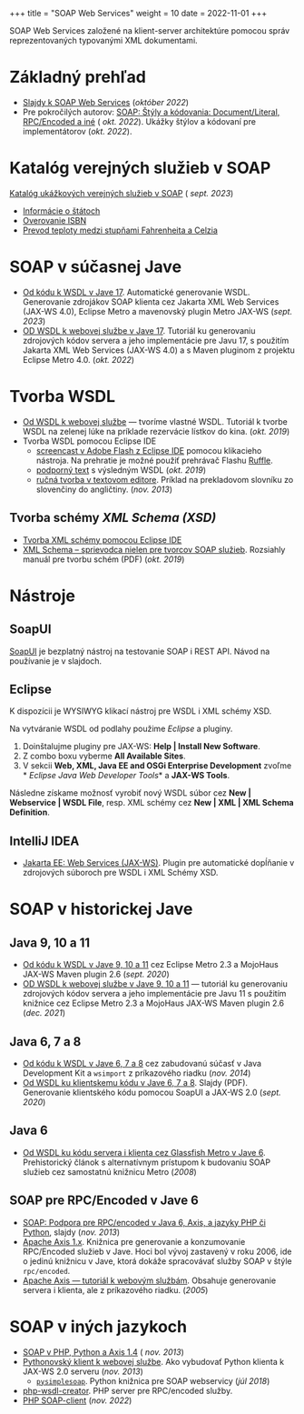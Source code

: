 +++
title = "SOAP Web Services"
weight = 10
date = 2022-11-01
+++

SOAP Web Services založené na klient-server architektúre pomocou správ
reprezentovaných typovanými XML dokumentami.
<!-- more -->


Základný prehľad
=================

* [Slajdy k SOAP Web Services](kopr-soap-web-services.pdf) (*október 2022*)
* Pre pokročilých
  autorov: [SOAP: Štýly a kódovania: Document/Literal, RPC/Encoded a iné](kopr-soap-styles-encodings.pdf) (
  *okt. 2022*). Ukážky štýlov a kódovaní pre implementátorov (*okt. 2022*).

Katalóg verejných služieb v SOAP
================================

[Katalóg ukážkových verejných služieb v SOAP](https://documenter.getpostman.com/view/8854915/Szf26WHn#33a2b225-11a6-48d3-a695-fb0989cc4971) (
*sept. 2023*)

- [Informácie o štátoch](http://webservices.oorsprong.org/websamples.countryinfo/CountryInfoService.wso)
- [Overovanie ISBN](http://webservices.daehosting.com/services/isbnservice.wso)
- [Prevod teploty medzi stupňami Fahrenheita a Celzia](https://www.w3schools.com/xml/tempconvert.asmx?WSDL)

SOAP v súčasnej Jave
====================

* [Od kódu k WSDL v Jave 17](https://novotnyr.github.io/scrolls/podpora-webovych-sluzieb-v-java-11-a-novsej/).
  Automatické generovanie WSDL. Generovanie zdrojákov SOAP klienta cez Jakarta
  XML Web Services (JAX-WS 4.0), Eclipse Metro a mavenovský plugin Metro
  JAX-WS (*sept. 2023*)
* [OD WSDL k webovej službe v Jave 17](https://novotnyr.github.io/scrolls/od-wsdl-k-webovej-sluzbe-metro-pre-java-17/).
  Tutoriál ku generovaniu zdrojových kódov servera a jeho implementácie pre Javu
  17, s použitím Jakarta XML Web Services (JAX-WS 4.0) a s Maven pluginom z
  projektu Eclipse Metro 4.0. (*okt. 2022*)

Tvorba WSDL
===========

* [Od WSDL k webovej službe](https://novotnyr.github.io/scrolls/od-wsdl-k-webovej-sluzbe-tvorime-vlastne-wsdl/) —
  tvoríme vlastné WSDL. Tutoriál k tvorbe WSDL na zelenej lúke na príklade
  rezervácie lístkov do kina. (*okt. 2019*)
* Tvorba WSDL pomocou Eclipse IDE
    * [screencast v Adobe Flash z Eclipse IDE](https://ics.upjs.sk/~novotnyr/home/skola/konkurentne-programovanie/2013/wsdl.htm)
      pomocou klikacieho nástroja. Na prehratie je možné použiť prehrávač
      Flashu [Ruffle](https://ruffle.rs/).
    * [podporný text](https://novotnyr.github.io/scrolls/vytvaranie-wsdl-s-eclipse-web-developer-tools/)
      s výsledným WSDL (*okt. 2019*)
    * [ručná tvorba v textovom editore](https://ics.upjs.sk/~novotnyr/blog/1506/vytvaranie-webovych-sluzieb-na-zaklade-wsdl-s-pouzitim-eclipse-web-developer-tools).
      Príklad na prekladovom slovníku zo slovenčiny do angličtiny. (*nov. 2013*)

Tvorba schémy *XML Schema (XSD)*
--------------------------------

* [Tvorba XML schémy pomocou Eclipse IDE](https://novotnyr.github.io/scrolls/tvorime-xml-schema-pomocou-eclipse/)
* [XML Schema – sprievodca nielen pre tvorcov SOAP služieb](https://novotnyr.github.io/tomes/xml-schema-tutorial-nielen-pre-tvorcov-soap-sluzieb/).
  Rozsiahly manuál pre tvorbu schém (PDF) (*okt. 2019*)

Nástroje
========

## SoapUI

[SoapUI](http://www.soapui.org/) je bezplatný nástroj na testovanie SOAP i REST
API. Návod na používanie je v slajdoch.

## Eclipse

K dispozícii je WYSIWYG klikací nástroj pre WSDL i XML schémy XSD.

Na vytváranie WSDL od podlahy použime *Eclipse* a pluginy.

1. Doinštalujme pluginy pre JAX-WS: **Help | Install New Software**.
2. Z combo boxu vyberme **All Available Sites**.
3. V sekcii **Web, XML, Java EE and OSGi Enterprise Development** zvoľme *
   *Eclipse Java Web Developer Tools** a **JAX-WS Tools**.

Následne získame možnosť vyrobiť nový WSDL súbor cez **New | Webservice | WSDL
File**, resp. XML schémy cez **New | XML | XML Schema Definition**.

## IntelliJ IDEA

- [Jakarta EE: Web Services ​(JAX-WS)​](https://plugins.jetbrains.com/plugin/18584-jakarta-ee-web-services-jax-ws-).
  Plugin pre automatické dopĺňanie v zdrojových súboroch pre WSDL i XML Schémy
  XSD.

SOAP v historickej Jave
=======================

## Java 9, 10 a 11

* [Od kódu k WSDL v Jave 9, 10 a 11](https://novotnyr.github.io/scrolls/podpora-webovych-sluzieb-v-java-9-a-novsej/)
  cez Eclipse Metro 2.3 a MojoHaus JAX-WS Maven plugin 2.6 (*sept. 2020*)
* [OD WSDL k webovej službe v Jave 9, 10 a 11](https://novotnyr.github.io/scrolls/od-wsdl-k-webovej-sluzbe-metro-pre-java-11/) —
  tutoriál ku generovaniu zdrojových kódov servera a jeho implementácie pre Javu
  11 s použitím knižnice cez Eclipse Metro 2.3 a MojoHaus JAX-WS Maven plugin
  2.6 (*dec. 2021*)

## Java 6, 7 a 8

* [Od kódu k WSDL v Jave 6, 7 a 8](http://ics.upjs.sk/~novotnyr/blog/1973/podpora-webovych-sluzieb-v-java-se-6-a-novsej)
  cez zabudovanú súčasť v Java Development Kit a `wsimport` z príkazového
  riadku (*nov. 2014*)
* [Od WSDL ku klientskemu kódu v Jave 6, 7 a 8](soap-web-services-soapui-client-generation.pdf).
  Slajdy (PDF). Generovanie klientského kódu pomocou SoapUI a JAX-WS 2.0 (*sept.
  2020*)

## Java 6

* [Od WSDL ku kódu servera i klienta cez Glassfish Metro v Jave 6](https://novotnyr.github.io/scrolls/od-wsdl-k-webovej-sluzbe-glassfish-metro/).
  Prehistorický článok s alternatívnym prístupom k budovaniu SOAP služieb cez
  samostatnú knižnicu Metro (*2008*)

## SOAP pre RPC/Encoded v Jave 6

* [SOAP: Podpora pre RPC/encoded v Java 6, Axis, a jazyky PHP či Python](kopr-soap-web-services-php-python-java6.pdf),
  slajdy (*nov. 2013*)
* [Apache Axis 1.x](http://archive.apache.org/dist/ws/axis/1_4/). Knižnica pre
  generovanie a konzumovanie RPC/Encoded služieb v Jave. Hoci bol vývoj
  zastavený v roku 2006, ide o jedinú knižnicu v Jave, ktorá dokáže spracovávať
  služby SOAP v štýle `rpc/encoded`.
* [Apache Axis — tutoriál k webovým službám](http://ics.upjs.sk/~novotnyr/home/programovanie/java/axis-tutorial/axisTutorial.html).
  Obsahuje generovanie servera i klienta, ale z príkazového riadku. (*2005*)

SOAP v iných jazykoch
=====================

* [SOAP v PHP, Python a Axis 1.4](kopr-soap-web-services-php-python-java6.pdf) (
  *nov. 2013*)
* [Pythonovský klient k webovej službe](http://ics.upjs.sk/~novotnyr/blog/1481/pysimplesoap-pythonovsky-klient-k-webovej-sluzbe-jax-ws-2-0-2013).
  Ako vybudovať Python klienta k JAX-WS 2.0 serveru (*nov. 2013*)
  *    [`pysimplesoap`](https://github.com/pysimplesoap/pysimplesoap). Python
  knižnica pre SOAP webservicy (*júl 2018*)
* [php-wsdl-creator](https://code.google.com/archive/p/php-wsdl-creator/). PHP
  server pre RPC/encoded služby.
* [PHP SOAP-client](https://github.com/phpro/soap-client)  (*nov. 2022*)



